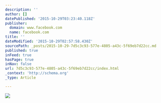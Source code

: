 ```yaml
---
description: ''
author: []
datePublished: '2015-10-29T03:23:40.118Z'
publisher:
  domain: www.facebook.com
  name: facebook.com
title: ''
dateModified: '2015-10-29T02:57:58.430Z'
sourcePath: _posts/2015-10-29-7d5c3c93-577e-4805-a43c-5f69eb7d22cc.md
published: true
inFeed: true
hasPage: true
inNav: false
url: 7d5c3c93-577e-4805-a43c-5f69eb7d22cc/index.html
_context: 'http://schema.org'
_type: Article

---
```

![](https://scontent-lga3-1.xx.fbcdn.net/hphotos-frc3/v/t1.0-9/1005024_706830716003567_1743251901_n.jpg?oh=dca47443e4a8dd0786ddc72c12b8f0fb&oe=56B639AB)
